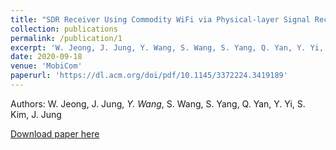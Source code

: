 ```yaml
---
title: "SDR Receiver Using Commodity WiFi via Physical-layer Signal Reconstruction"
collection: publications
permalink: /publication/1
excerpt: 'W. Jeong, J. Jung, Y. Wang, S. Wang, S. Yang, Q. Yan, Y. Yi, S. Kim, J. Jung'
date: 2020-09-18
venue: 'MobiCom'
paperurl: 'https://dl.acm.org/doi/pdf/10.1145/3372224.3419189'
---
```

Authors: W. Jeong, J. Jung, _Y. Wang_, S. Wang, S. Yang, Q. Yan, Y. Yi, S. Kim, J. Jung


[Download paper here](https://dl.acm.org/doi/pdf/10.1145/3372224.3419189)

